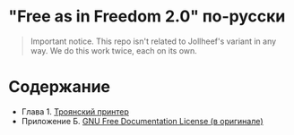 # "Free as in Freedom 2.0" по-русски

> Important notice. This repo isn't related to Jollheef's variant in any way. We do this work twice, each on its own.

# Содержание

- Глава 1. [Троянский принтер](1-ForWantOfAPrinter.md)
- Приложение Б. [GNU Free Documentation License (в оригинале)](LICENSE.md)
